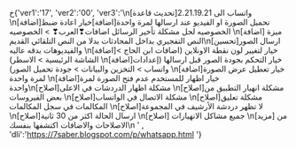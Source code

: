 خ{'ver1':'17', 'ver2':'00', 'ver3':'\n[تحديث قاعدة]واتساب الى 2.21.19.21 
\n[اضافة]تحميل الصورة او الفيديو عند ارسالها لمرة
 واحدة[اضافة]خيار اعادة ضبط الخصوصيه لحل مشكلة تأخير الرسائل اضافات❣العرب❣ > الخصوصيه 
\n[اضافة] ميزة النص التفجيري بداخل المحادثات بدلا من النص التلقائي القديم\n[تحسين]ارسال الصور والفيديوهات
 بدقه عاليه \n[اضافة]خيار لتغيير لون نقطة الاونلاين (اضافات ابن الحاج > الشاشة الرئيسية > الاسطر)
 \n[اضافة]خيار التحكم بجودة الصور قبل ارسالها (إعدادات واتساب > التخزين والبيانات > جودة تحميل الصور) 
\n[اضافة]خيار تعطيل عرض الصورة لمرة واحدة \n[اضافة]خيار
 اظهار للمستخدم عدم فتح الصورة لمرة واحدة\n[اصلاح]مشكلة اظهار الدردشات في الاعلى \n[اصلاح]مشكلة انهيار 
التطبيق
 من 
بعض
 الفيروسات \n[اصلاح]مشكلة الاتصال في الواتساب \n[اصلاح]مشكلة تعليق المكالمات في سجل المكالمات
 \n[اصلاح]لا تظهر دردشة الأرشيف في المجموعة \n[اصلاح]ارسال الحالة اكثر من 30 ثانية \n[اصلاح]
جميع مشاكل الانهيارات \n[مزيد] من الاصلاحات والاضافات اكتشفها بنفسك\n
' , 'dli':'https://7saber.blogspot.com/p/whatsapp.html '}
